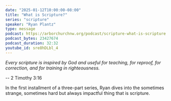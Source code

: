 ```yaml
---
date: "2025-01-12T10:00:00-08:00"
title: "What is Scripture?"
series: "scripture"
speaker: "Ryan Plantz"
type: message
podcast: https://arborchurchnw.org/podcast/scripture-what-is-scripture.mp3
podcast_bytes: 23427674 
podcast_duration: 32:32
youtube_id: sre8hDLbl_4
---
```

*Every scripture is inspired by God and useful for teaching, for reproof, for correction, and for training in righteousness.*

-- 2 Timothy 3:16

In the first installment of a three-part series, Ryan dives into the sometimes strange, sometimes hard but always impactful thing that is scripture.

